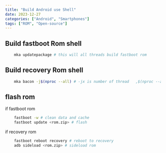 ```yaml
---
title: "Build Android use Shell"
date: 2023-12-27
categories: ["Android", "Smartphones"]
tags: ["ROM", "Open-source"]
---
```


## Build fastboot Rom shell

```bash
    mka updatepackage # this will all threads build fastboot rom
```

## Build recovery Rom shell

```bash
    mka bacon -j$(nproc --all) # -jx is number of thread   ,$(nproc --all) is all thread
```

## flash rom

if fastboot rom

```bash
    fastboot -w # clean data and cache
    fastboot update <rom.zip> # flash
```

if recovery rom

```bash
    fastboot reboot recovery # reboot to recovery
    adb sideload <rom.zip> # sideload rom
```
